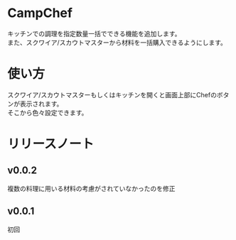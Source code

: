 # CampChef
キッチンでの調理を指定数量一括でできる機能を追加します。  
また、スクワイア/スカウトマスターから材料を一括購入できるようにします。

# 使い方
スクワイア/スカウトマスターもしくはキッチンを開くと画面上部にChefのボタンが表示されます。  
そこから色々設定できます。

# リリースノート
## v0.0.2
複数の料理に用いる材料の考慮がされていなかったのを修正

## v0.0.1
初回
